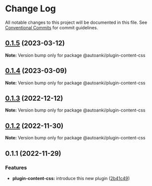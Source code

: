 # Change Log

All notable changes to this project will be documented in this file.
See [Conventional Commits](https://conventionalcommits.org) for commit guidelines.

## [0.1.5](https://github.com/chenlijun99/autoanki/compare/@autoanki/plugin-content-css@0.1.4...@autoanki/plugin-content-css@0.1.5) (2023-03-12)

**Note:** Version bump only for package @autoanki/plugin-content-css

## [0.1.4](https://github.com/chenlijun99/autoanki/compare/@autoanki/plugin-content-css@0.1.3...@autoanki/plugin-content-css@0.1.4) (2023-03-09)

**Note:** Version bump only for package @autoanki/plugin-content-css

## [0.1.3](https://github.com/chenlijun99/autoanki/compare/@autoanki/plugin-content-css@0.1.2...@autoanki/plugin-content-css@0.1.3) (2022-12-12)

**Note:** Version bump only for package @autoanki/plugin-content-css

## [0.1.2](https://github.com/chenlijun99/autoanki/compare/@autoanki/plugin-content-css@0.1.1...@autoanki/plugin-content-css@0.1.2) (2022-11-30)

**Note:** Version bump only for package @autoanki/plugin-content-css

## 0.1.1 (2022-11-29)

### Features

- **plugin-content-css:** introduce this new plugin ([2b41c49](https://github.com/chenlijun99/autoanki/commit/2b41c491716b301c0d576358a86e5fed4329e719))
